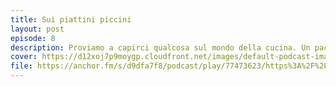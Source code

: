 ```yaml
---
title: Sui piattini piccini 
layout: post
episode: 8
description: Proviamo a capirci qualcosa sul mondo della cucina. Un pacifico episodio tutto da mangiare.  
cover: https://d12xoj7p9moygp.cloudfront.net/images/default-podcast-image.png
file: https://anchor.fm/s/d9dfa7f8/podcast/play/77473623/https%3A%2F%2Fd3ctxlq1ktw2nl.cloudfront.net%2Fstaging%2F2023-9-20%2F351954237-44100-2-fec6af9ccc634.m4a
---
```

